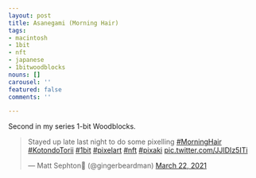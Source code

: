 ```yaml
---
layout: post
title: Asanegami (Morning Hair)
tags:
- macintosh
- 1bit
- nft
- japanese
- 1bitwoodblocks
nouns: []
carousel: ''
featured: false
comments: ''

---
```

Second in my series 1-bit Woodblocks. 

<blockquote class="twitter-tweet"><p lang="en" dir="ltr">Stayed up late last night to do some pixelling <a href="https://twitter.com/hashtag/MorningHair?src=hash&ref_src=twsrc%5Etfw">#MorningHair</a> <a href="https://twitter.com/hashtag/KotondoTorii?src=hash&ref_src=twsrc%5Etfw">#KotondoTorii</a> <a href="https://twitter.com/hashtag/1bit?src=hash&ref_src=twsrc%5Etfw">#1bit</a> <a href="https://twitter.com/hashtag/pixelart?src=hash&ref_src=twsrc%5Etfw">#pixelart</a> <a href="https://twitter.com/hashtag/nft?src=hash&ref_src=twsrc%5Etfw">#nft</a> <a href="https://twitter.com/hashtag/pixaki?src=hash&ref_src=twsrc%5Etfw">#pixaki</a> <a href="https://t.co/JJIDIz5ITi">pic.twitter.com/JJIDIz5ITi</a></p>— Matt Sephton🎴 (@gingerbeardman) <a href="https://twitter.com/gingerbeardman/status/1373959440974643201?ref_src=twsrc%5Etfw">March 22, 2021</a></blockquote> <script async src="https://platform.twitter.com/widgets.js" charset="utf-8"></script>
